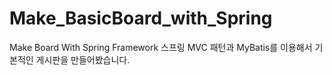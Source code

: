 # Make_BasicBoard_with_Spring
Make Board With Spring Framework
스프링 MVC 패턴과 MyBatis를 이용해서 기본적인 게시판을 만들어봤습니다.
